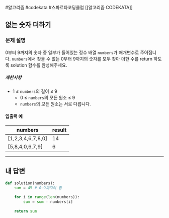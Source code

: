 #알고리즘 #codekata #스파르타코딩클럽 [[알고리즘 CODEKATA]]

## 없는 숫자 더하기

### 문제 설명

0부터 9까지의 숫자 중 일부가 들어있는 정수 배열 `numbers`가 매개변수로 주어집니다. `numbers`에서 찾을 수 없는 0부터 9까지의 숫자를 모두 찾아 더한 수를 return 하도록 solution 함수를 완성해주세요.
##### 제한사항
- 1 ≤ `numbers`의 길이 ≤ 9
    - 0 ≤ `numbers`의 모든 원소 ≤ 9
    - `numbers`의 모든 원소는 서로 다릅니다.

#### 입출력 예

| numbers            | result |
| ------------------ | ------ |
| \[1,2,3,4,6,7,8,0] | 14     |
| \[5,8,4,0,6,7,9]   | 6      |


---

## 내 답변

```python
def solution(numbers):
    sum = 45 # 0~9까지의 합
    
    for i in range(len(numbers)):
        sum = sum - numbers[i]
        
    return sum
```
 